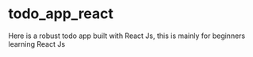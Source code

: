 # todo_app_react
Here is a robust todo app built with React Js, this is mainly for beginners learning React Js 
